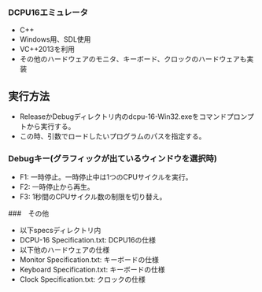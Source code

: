 ### DCPU16エミュレータ
- C++
- Windows用、SDL使用
- VC++2013を利用
- その他のハードウェアのモニタ、キーボード、クロックのハードウェアも実装

## 実行方法
- ReleaseかDebugディレクトリ内のdcpu-16-Win32.exeをコマンドプロンプトから実行する。
- この時、引数でロードしたいプログラムのパスを指定する。

### Debugキー(グラフィックが出ているウィンドウを選択時)
- F1: 一時停止。一時停止中は1つのCPUサイクルを実行。
- F2: 一時停止から再生。
- F3: 1秒間のCPUサイクル数の制限を切り替え。

###　その他
- 以下specsディレクトリ内
- DCPU-16 Specification.txt: DCPU16の仕様
- 以下他のハードウェアの仕様
- Monitor Specification.txt: キーボードの仕様
- Keyboard Specification.txt: キーボードの仕様
- Clock Specification.txt: クロックの仕様
